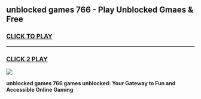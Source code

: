 
## unblocked games 766 - Play Unblocked Gmaes & Free
<h3>
<a href="https://news.freeplayer.one?title=unblocked_games_766&ref=16F">CLICK TO PLAY</a></h3>
<hr>

<h3>
<a href="https://news.freeplayer.one?title=unblocked_games_766&ref=16F">CLICK 2 PLAY</a>
  
</h3>

<a href="https://news.freeplayer.one?title=unblocked_games_766&ref=16F/"><img src="https://clearcache.store/games.png"></a>


**unblocked games 766 games unblocked: Your Gateway to Fun and Accessible Online Gaming**

